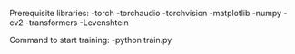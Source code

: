 Prerequisite libraries:
-torch
-torchaudio
-torchvision
-matplotlib
-numpy
-cv2
-transformers
-Levenshtein

Command to start training:
-python train.py
